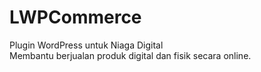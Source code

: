 # LWPCommerce

Plugin WordPress untuk Niaga Digital \
Membantu berjualan produk digital dan fisik secara online.